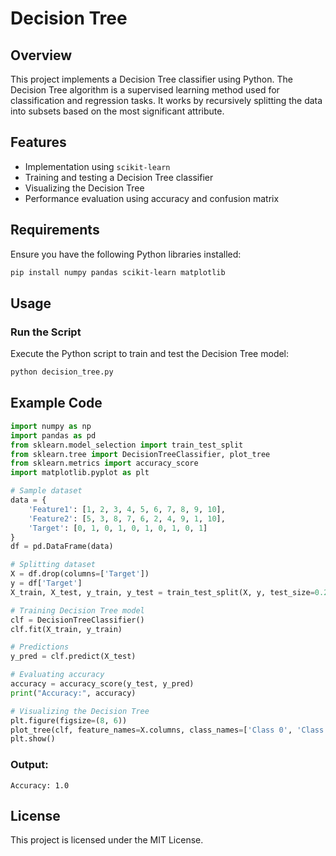 # Decision Tree 

## Overview
This project implements a Decision Tree classifier using Python. The Decision Tree algorithm is a supervised learning method used for classification and regression tasks. It works by recursively splitting the data into subsets based on the most significant attribute.

## Features
- Implementation using `scikit-learn`
- Training and testing a Decision Tree classifier
- Visualizing the Decision Tree
- Performance evaluation using accuracy and confusion matrix

## Requirements
Ensure you have the following Python libraries installed:

```sh
pip install numpy pandas scikit-learn matplotlib
```

## Usage

###  Run the Script
Execute the Python script to train and test the Decision Tree model:

```sh
python decision_tree.py
```

## Example Code
```python
import numpy as np
import pandas as pd
from sklearn.model_selection import train_test_split
from sklearn.tree import DecisionTreeClassifier, plot_tree
from sklearn.metrics import accuracy_score
import matplotlib.pyplot as plt

# Sample dataset
data = {
    'Feature1': [1, 2, 3, 4, 5, 6, 7, 8, 9, 10],
    'Feature2': [5, 3, 8, 7, 6, 2, 4, 9, 1, 10],
    'Target': [0, 1, 0, 1, 0, 1, 0, 1, 0, 1]
}
df = pd.DataFrame(data)

# Splitting dataset
X = df.drop(columns=['Target'])
y = df['Target']
X_train, X_test, y_train, y_test = train_test_split(X, y, test_size=0.2, random_state=42)

# Training Decision Tree model
clf = DecisionTreeClassifier()
clf.fit(X_train, y_train)

# Predictions
y_pred = clf.predict(X_test)

# Evaluating accuracy
accuracy = accuracy_score(y_test, y_pred)
print("Accuracy:", accuracy)

# Visualizing the Decision Tree
plt.figure(figsize=(8, 6))
plot_tree(clf, feature_names=X.columns, class_names=['Class 0', 'Class 1'], filled=True)
plt.show()

```
### Output:
```
Accuracy: 1.0
```



## License
This project is licensed under the MIT License.

